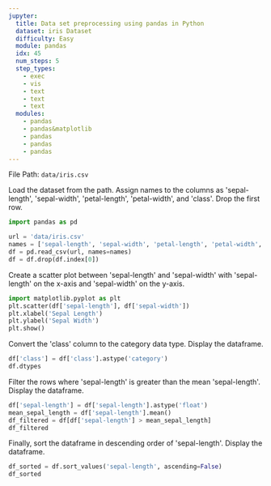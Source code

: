```yaml
---
jupyter:
  title: Data set preprocessing using pandas in Python
  dataset: iris Dataset
  difficulty: Easy
  module: pandas
  idx: 45
  num_steps: 5
  step_types:
    - exec
    - vis
    - text
    - text
    - text
  modules:
    - pandas
    - pandas&matplotlib
    - pandas
    - pandas
    - pandas
---
```


File Path: `data/iris.csv`

Load the dataset from the path. Assign names to the columns as 'sepal-length', 'sepal-width', 'petal-length', 'petal-width', and 'class'. Drop the first row.
```python
import pandas as pd

url = 'data/iris.csv'
names = ['sepal-length', 'sepal-width', 'petal-length', 'petal-width', 'class']
df = pd.read_csv(url, names=names)
df = df.drop(df.index[0])
```


Create a scatter plot between 'sepal-length' and 'sepal-width' with 'sepal-length' on the x-axis and 'sepal-width' on the y-axis.
```python
import matplotlib.pyplot as plt 
plt.scatter(df['sepal-length'], df['sepal-width'])
plt.xlabel('Sepal Length')
plt.ylabel('Sepal Width')
plt.show()
```

Convert the 'class' column to the category data type. Display the dataframe.
```python
df['class'] = df['class'].astype('category')
df.dtypes
```

Filter the rows where 'sepal-length' is greater than the mean 'sepal-length'. Display the dataframe.
```python
df['sepal-length'] = df['sepal-length'].astype('float')
mean_sepal_length = df['sepal-length'].mean()
df_filtered = df[df['sepal-length'] > mean_sepal_length]
df_filtered
```

Finally, sort the dataframe in descending order of 'sepal-length'. Display the dataframe.
```python
df_sorted = df.sort_values('sepal-length', ascending=False)
df_sorted
```